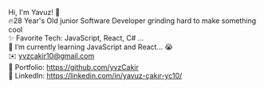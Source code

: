 Hi, I'm Yavuz! 👋                                                                                                                                                                   
🔥28 Year's Old junior Software Developer grinding hard to make something cool                                                                                                      
✨ Favorite Tech: JavaScript, React, C# ...                                                                                                                                        
📓 I’m currently learning JavaScript and React... 😭                                                                                                                                
✉️ yvzcakir10@gmail.com                                                                                                                                                             
🎨 Portfolio: https://github.com/yvzCakir                                                                                                                                                                          
💼 LinkedIn: https://linkedin.com/in/yavuz-çakır-yc10/                                                                                                                              
